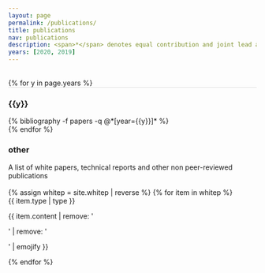 ```yaml
---
layout: page
permalink: /publications/
title: publications
nav: publications
description: <span>*</span> denotes equal contribution and joint lead authorship.
years: [2020, 2019]
---
```


<br/>
{% for y in page.years %}
  <div class="row m-0 p-0" style="border-top: 1px solid #ddd; flex-direction: row-reverse;">
    <div class="col-sm-1 mt-2 p-0 pr-1">
      <h3 class="bibliography-year">{{y}}</h3>
    </div>
    <div class="col-sm-11 p-0">
      {% bibliography -f papers -q @*[year={{y}}]* %}
    </div>
  </div>
{% endfor %}

<div class="whitep mt-3 p-0">
  <h3 class="title mt-2 p-0">other</h3>
  A list of white papers, technical reports and other non peer-reviewed publications<br/><br/>
  {% assign whitep = site.whitep | reverse %}
  {% for item in whitep %}
    <div class="row p-0">
      <div class="col-sm-1 p-0">
        <span class="badge danger-color-dark font-weight-bold text-uppercase align-middle ml-3">
          {{ item.type | type }}
        </span>
      </div>
      <div class="col-sm-11 mt-2 mt-sm-0 ml-3 ml-md-0 p-0 pl-xs-0 pl-sm-4 pr-sm-2 font-weight-light text"> 
        <p>{{ item.content | remove: '<p>' | remove: '</p>' | emojify }}</p>
      </div>
    </div>
  {% endfor %}
</div>